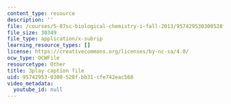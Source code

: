 ```yaml
---
content_type: resource
description: ''
file: /courses/5-07sc-biological-chemistry-i-fall-2013/957429530300528fbb31cfe742eac568_345Wz_7CrN4.vtt
file_size: 30349
file_type: application/x-subrip
learning_resource_types: []
license: https://creativecommons.org/licenses/by-nc-sa/4.0/
ocw_type: OCWFile
resourcetype: Other
title: 3play caption file
uid: 95742953-0300-528f-bb31-cfe742eac568
video_metadata:
  youtube_id: null
---
```

